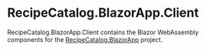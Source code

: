 ﻿# RecipeCatalog.BlazorApp.Client

RecipeCatalog.BlazorApp.Client contains the Blazor WebAssembly components for the [RecipeCatalog.BlazorApp](../RecipeCatalog.BlazorApp/) project.